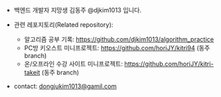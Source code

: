 - 백엔드 개발자 지망생 김동주 @djkim1013 입니다.

- 관련 레포지토리(Related repository):
  + 알고리즘 공부 기록: https://github.com/djkim1013/algorithm_practice
  + PC방 키오스트 미니프로젝트: https://github.com/horiJY/kitri94 (동주 branch)
  + 온/오프라인 수강 사이트 미니프로젝트: https://github.com/horiJY/kitri-takeit (동주 branch)

- contact: dongjukim1013@gamil.com

